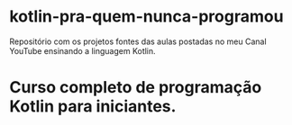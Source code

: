 # kotlin-pra-quem-nunca-programou
Repositório com os projetos fontes das aulas postadas no meu Canal YouTube ensinando a linguagem Kotlin.

# Curso completo de programação Kotlin para iniciantes.
